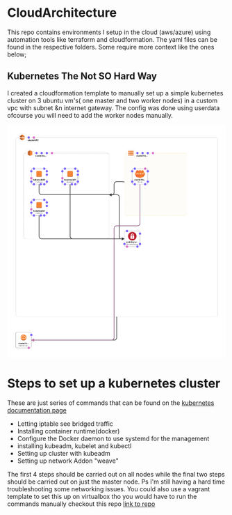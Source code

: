 # CloudArchitecture
This repo contains environments I setup in the cloud (aws/azure) using automation tools like  terraform and cloudformation.
The yaml files can be found in the respective folders. Some require more context like the ones below;

## Kubernetes The Not SO Hard Way
I created a cloudformation template to manually set up a simple kubernetes cluster on 3 ubuntu vm's( one master and two worker nodes) in a custom vpc with subnet &n internet gateway. The config was done using userdata ofcourse you will need to add the worker nodes manually.


![Photo](https://github.com/goekezie/CloudArchitecture/blob/main/AWS/thenotsohardway.png)

# Steps to set up a kubernetes cluster
These are just series of commands that can be found on the [kubernetes documentation page](https://kubernetes.io/docs/setup/production-environment/tools/kubeadm/install-kubeadm/)
* Letting iptable see bridged traffic
* Installing container runtime(docker)
* Configure the Docker daemon to use systemd for the management
* installing kubeadm, kubelet and kubectl
* Setting up cluster with kubeadm
* Setting up network Addon "weave"

The first 4 steps should be carried out on all nodes while the final two steps should be carried out on just the master node.
Ps I'm  still having a hard time troubleshooting some networking issues. You could also use a vagrant template to set this up on virtualbox tho you would have to run the commands manually checkout this repo [link to repo](https://github.com/goekezie/certified-kubernetes-administrator-course) 
